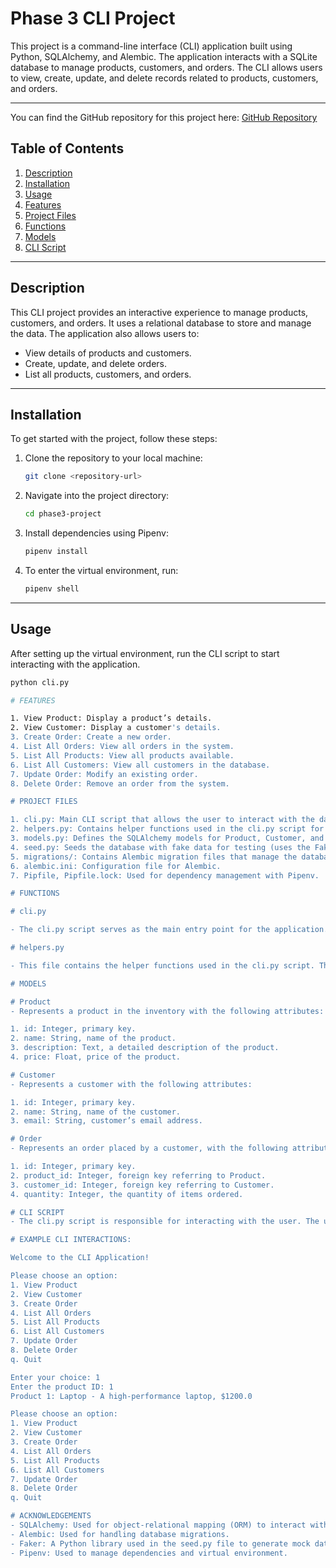# Phase 3 CLI Project

This project is a command-line interface (CLI) application built using Python, SQLAlchemy, and Alembic. The application interacts with a SQLite database to manage products, customers, and orders. The CLI allows users to view, create, update, and delete records related to products, customers, and orders.

---

You can find the GitHub repository for this project here: [GitHub Repository](https://github.com/AleoStacy/Phase3-project.git)

## Table of Contents

1. [Description](#description)
2. [Installation](#installation)
3. [Usage](#usage)
4. [Features](#features)
5. [Project Files](#project-files)
6. [Functions](#functions)
7. [Models](#models)
8. [CLI Script](#cli-script)

---

## Description

This CLI project provides an interactive experience to manage products, customers, and orders. It uses a relational database to store and manage the data. The application also allows users to:
- View details of products and customers.
- Create, update, and delete orders.
- List all products, customers, and orders.

---

## Installation

To get started with the project, follow these steps:

1. Clone the repository to your local machine:

    ```bash
    git clone <repository-url>
    ```

2. Navigate into the project directory:

    ```bash
    cd phase3-project
    ```

3. Install dependencies using Pipenv:

    ```bash
    pipenv install
    ```

4. To enter the virtual environment, run:

    ```bash
    pipenv shell
    ```

---

## Usage

After setting up the virtual environment, run the CLI script to start interacting with the application.

```bash
python cli.py

# FEATURES

1. View Product: Display a product’s details.
2. View Customer: Display a customer's details.
3. Create Order: Create a new order.
4. List All Orders: View all orders in the system.
5. List All Products: View all products available.
6. List All Customers: View all customers in the database.
7. Update Order: Modify an existing order.
8. Delete Order: Remove an order from the system.

# PROJECT FILES

1. cli.py: Main CLI script that allows the user to interact with the database.
2. helpers.py: Contains helper functions used in the cli.py script for product, customer, and order operations.
3. models.py: Defines the SQLAlchemy models for Product, Customer, and Order.
4. seed.py: Seeds the database with fake data for testing (uses the Faker library).
5. migrations/: Contains Alembic migration files that manage the database schema.
6. alembic.ini: Configuration file for Alembic.
7. Pipfile, Pipfile.lock: Used for dependency management with Pipenv.

# FUNCTIONS

# cli.py

- The cli.py script serves as the main entry point for the application. It presents the user with a menu and processes user input to perform various operations like viewing products, creating orders, etc.

# helpers.py

- This file contains the helper functions used in the cli.py script. These functions handle the logic for interacting with the user and performing database operations.

# MODELS

# Product
- Represents a product in the inventory with the following attributes:

1. id: Integer, primary key.
2. name: String, name of the product.
3. description: Text, a detailed description of the product.
4. price: Float, price of the product.

# Customer
- Represents a customer with the following attributes:

1. id: Integer, primary key.
2. name: String, name of the customer.
3. email: String, customer’s email address.

# Order
- Represents an order placed by a customer, with the following attributes:

1. id: Integer, primary key.
2. product_id: Integer, foreign key referring to Product.
3. customer_id: Integer, foreign key referring to Customer.
4. quantity: Integer, the quantity of items ordered.

# CLI SCRIPT
- The cli.py script is responsible for interacting with the user. The user is presented with a menu to choose from various operations, such as viewing products, creating orders, updating orders, and deleting orders.

# EXAMPLE CLI INTERACTIONS:

Welcome to the CLI Application!

Please choose an option:
1. View Product
2. View Customer
3. Create Order
4. List All Orders
5. List All Products
6. List All Customers
7. Update Order
8. Delete Order
q. Quit

Enter your choice: 1
Enter the product ID: 1
Product 1: Laptop - A high-performance laptop, $1200.0

Please choose an option:
1. View Product
2. View Customer
3. Create Order
4. List All Orders
5. List All Products
6. List All Customers
7. Update Order
8. Delete Order
q. Quit

# ACKNOWLEDGEMENTS
- SQLAlchemy: Used for object-relational mapping (ORM) to interact with the SQLite database.
- Alembic: Used for handling database migrations.
- Faker: A Python library used in the seed.py file to generate mock data for testing.
- Pipenv: Used to manage dependencies and virtual environment.